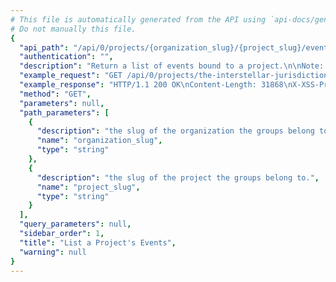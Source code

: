```yaml
---
# This file is automatically generated from the API using `api-docs/generate.py`
# Do not manually this file.
{
  "api_path": "/api/0/projects/{organization_slug}/{project_slug}/events/", 
  "authentication": "", 
  "description": "Return a list of events bound to a project.\n\nNote: This endpoint is experimental and may be removed without notice.", 
  "example_request": "GET /api/0/projects/the-interstellar-jurisdiction/pump-station/events/ HTTP/1.1\nHost: sentry.io\nAuthorization: Bearer {base64-encoded-key-here}", 
  "example_response": "HTTP/1.1 200 OK\nContent-Length: 31868\nX-XSS-Protection: 1; mode=block\nX-Content-Type-Options: nosniff\nContent-Language: en\nVary: Accept-Language, Cookie\nLink: <https://sentry.io/api/0/projects/the-interstellar-jurisdiction/pump-station/events/?&cursor=1537391213000:0:1>; rel=\"previous\"; results=\"false\"; cursor=\"1537391213000:0:1\", <https://sentry.io/api/0/projects/the-interstellar-jurisdiction/pump-station/events/?&cursor=1537391211000:1:0>; rel=\"next\"; results=\"false\"; cursor=\"1537391211000:1:0\"\nAllow: GET, HEAD, OPTIONS\nX-Frame-Options: deny\nContent-Type: application/json\n\n[\n  {\n    \"context\": {\n      \"emptyList\": [], \n      \"emptyMap\": {}, \n      \"length\": 10837790, \n      \"results\": [\n        1, \n        2, \n        3, \n        4, \n        5\n      ], \n      \"session\": {\n        \"foo\": \"bar\"\n      }, \n      \"unauthorized\": false, \n      \"url\": \"http://example.org/foo/bar/\"\n    }, \n    \"contexts\": {}, \n    \"dateCreated\": \"2018-09-19T21:06:53Z\", \n    \"dateReceived\": \"2018-09-19T21:06:53Z\", \n    \"dist\": null, \n    \"entries\": [\n      {\n        \"data\": {\n          \"formatted\": \"This is an example Java exception\", \n          \"message\": \"Authentication failed, token expired!\"\n        }, \n        \"type\": \"message\"\n      }, \n      {\n        \"data\": {\n          \"excOmitted\": null, \n          \"hasSystemFrames\": true, \n          \"values\": [\n            {\n              \"mechanism\": null, \n              \"module\": \"io.sentry.example\", \n              \"rawStacktrace\": null, \n              \"stacktrace\": {\n                \"frames\": [\n                  {\n                    \"absPath\": \"Thread.java\", \n                    \"colNo\": null, \n                    \"context\": [], \n                    \"errors\": null, \n                    \"filename\": \"Thread.java\", \n                    \"function\": \"run\", \n                    \"inApp\": false, \n                    \"instructionAddr\": null, \n                    \"lineNo\": 748, \n                    \"module\": \"java.lang.Thread\", \n                    \"package\": null, \n                    \"platform\": null, \n                    \"symbol\": null, \n                    \"symbolAddr\": null, \n                    \"vars\": {}\n                  }, \n                  {\n                    \"absPath\": \"TaskThread.java\", \n                    \"colNo\": null, \n                    \"context\": [], \n                    \"errors\": null, \n                    \"filename\": \"TaskThread.java\", \n                    \"function\": \"run\", \n                    \"inApp\": false, \n                    \"instructionAddr\": null, \n                    \"lineNo\": 61, \n                    \"module\": \"org.apache.tomcat.util.threads.TaskThread$WrappingRunnable\", \n                    \"package\": null, \n                    \"platform\": null, \n                    \"symbol\": null, \n                    \"symbolAddr\": null, \n                    \"vars\": {}\n                  }, \n                  {\n                    \"absPath\": \"ThreadPoolExecutor.java\", \n                    \"colNo\": null, \n                    \"context\": [], \n                    \"errors\": null, \n                    \"filename\": \"ThreadPoolExecutor.java\", \n                    \"function\": \"run\", \n                    \"inApp\": false, \n                    \"instructionAddr\": null, \n                    \"lineNo\": 624, \n                    \"module\": \"java.util.concurrent.ThreadPoolExecutor$Worker\", \n                    \"package\": null, \n                    \"platform\": null, \n                    \"symbol\": null, \n                    \"symbolAddr\": null, \n                    \"vars\": {}\n                  }, \n                  {\n                    \"absPath\": \"ThreadPoolExecutor.java\", \n                    \"colNo\": null, \n                    \"context\": [], \n                    \"errors\": null, \n                    \"filename\": \"ThreadPoolExecutor.java\", \n                    \"function\": \"runWorker\", \n                    \"inApp\": false, \n                    \"instructionAddr\": null, \n                    \"lineNo\": 1149, \n                    \"module\": \"java.util.concurrent.ThreadPoolExecutor\", \n                    \"package\": null, \n                    \"platform\": null, \n                    \"symbol\": null, \n                    \"symbolAddr\": null, \n                    \"vars\": {}\n                  }, \n                  {\n                    \"absPath\": \"SocketProcessorBase.java\", \n                    \"colNo\": null, \n                    \"context\": [], \n                    \"errors\": null, \n                    \"filename\": \"SocketProcessorBase.java\", \n                    \"function\": \"run\", \n                    \"inApp\": false, \n                    \"instructionAddr\": null, \n                    \"lineNo\": 49, \n                    \"module\": \"org.apache.tomcat.util.net.SocketProcessorBase\", \n                    \"package\": null, \n                    \"platform\": null, \n                    \"symbol\": null, \n                    \"symbolAddr\": null, \n                    \"vars\": {}\n                  }, \n                  {\n                    \"absPath\": \"NioEndpoint.java\", \n                    \"colNo\": null, \n                    \"context\": [], \n                    \"errors\": null, \n                    \"filename\": \"NioEndpoint.java\", \n                    \"function\": \"doRun\", \n                    \"inApp\": false, \n                    \"instructionAddr\": null, \n                    \"lineNo\": 1434, \n                    \"module\": \"org.apache.tomcat.util.net.NioEndpoint$SocketProcessor\", \n                    \"package\": null, \n                    \"platform\": null, \n                    \"symbol\": null, \n                    \"symbolAddr\": null, \n                    \"vars\": {}\n                  }, \n                  {\n                    \"absPath\": \"AbstractProtocol.java\", \n                    \"colNo\": null, \n                    \"context\": [], \n                    \"errors\": null, \n                    \"filename\": \"AbstractProtocol.java\", \n                    \"function\": \"process\", \n                    \"inApp\": false, \n                    \"instructionAddr\": null, \n                    \"lineNo\": 798, \n                    \"module\": \"org.apache.coyote.AbstractProtocol$ConnectionHandler\", \n                    \"package\": null, \n                    \"platform\": null, \n                    \"symbol\": null, \n                    \"symbolAddr\": null, \n                    \"vars\": {}\n                  }, \n                  {\n                    \"absPath\": \"AbstractProcessorLight.java\", \n                    \"colNo\": null, \n                    \"context\": [], \n                    \"errors\": null, \n                    \"filename\": \"AbstractProcessorLight.java\", \n                    \"function\": \"process\", \n                    \"inApp\": false, \n                    \"instructionAddr\": null, \n                    \"lineNo\": 66, \n                    \"module\": \"org.apache.coyote.AbstractProcessorLight\", \n                    \"package\": null, \n                    \"platform\": null, \n                    \"symbol\": null, \n                    \"symbolAddr\": null, \n                    \"vars\": {}\n                  }, \n                  {\n                    \"absPath\": \"Http11Processor.java\", \n                    \"colNo\": null, \n                    \"context\": [], \n                    \"errors\": null, \n                    \"filename\": \"Http11Processor.java\", \n                    \"function\": \"service\", \n                    \"inApp\": false, \n                    \"instructionAddr\": null, \n                    \"lineNo\": 783, \n                    \"module\": \"org.apache.coyote.http11.Http11Processor\", \n                    \"package\": null, \n                    \"platform\": null, \n                    \"symbol\": null, \n                    \"symbolAddr\": null, \n                    \"vars\": {}\n                  }, \n                  {\n                    \"absPath\": \"CoyoteAdapter.java\", \n                    \"colNo\": null, \n                    \"context\": [], \n                    \"errors\": null, \n                    \"filename\": \"CoyoteAdapter.java\", \n                    \"function\": \"service\", \n                    \"inApp\": false, \n                    \"instructionAddr\": null, \n                    \"lineNo\": 349, \n                    \"module\": \"org.apache.catalina.connector.CoyoteAdapter\", \n                    \"package\": null, \n                    \"platform\": null, \n                    \"symbol\": null, \n                    \"symbolAddr\": null, \n                    \"vars\": {}\n                  }, \n                  {\n                    \"absPath\": \"StandardEngineValve.java\", \n                    \"colNo\": null, \n                    \"context\": [], \n                    \"errors\": null, \n                    \"filename\": \"StandardEngineValve.java\", \n                    \"function\": \"invoke\", \n                    \"inApp\": false, \n                    \"instructionAddr\": null, \n                    \"lineNo\": 87, \n                    \"module\": \"org.apache.catalina.core.StandardEngineValve\", \n                    \"package\": null, \n                    \"platform\": null, \n                    \"symbol\": null, \n                    \"symbolAddr\": null, \n                    \"vars\": {}\n                  }, \n                  {\n                    \"absPath\": \"ErrorReportValve.java\", \n                    \"colNo\": null, \n                    \"context\": [], \n                    \"errors\": null, \n                    \"filename\": \"ErrorReportValve.java\", \n                    \"function\": \"invoke\", \n                    \"inApp\": false, \n                    \"instructionAddr\": null, \n                    \"lineNo\": 79, \n                    \"module\": \"org.apache.catalina.valves.ErrorReportValve\", \n                    \"package\": null, \n                    \"platform\": null, \n                    \"symbol\": null, \n                    \"symbolAddr\": null, \n                    \"vars\": {}\n                  }, \n                  {\n                    \"absPath\": \"StandardHostValve.java\", \n                    \"colNo\": null, \n                    \"context\": [], \n                    \"errors\": null, \n                    \"filename\": \"StandardHostValve.java\", \n                    \"function\": \"invoke\", \n                    \"inApp\": false, \n                    \"instructionAddr\": null, \n                    \"lineNo\": 140, \n                    \"module\": \"org.apache.catalina.core.StandardHostValve\", \n                    \"package\": null, \n                    \"platform\": null, \n                    \"symbol\": null, \n                    \"symbolAddr\": null, \n                    \"vars\": {}\n                  }, \n                  {\n                    \"absPath\": \"AuthenticatorBase.java\", \n                    \"colNo\": null, \n                    \"context\": [], \n                    \"errors\": null, \n                    \"filename\": \"AuthenticatorBase.java\", \n                    \"function\": \"invoke\", \n                    \"inApp\": false, \n                    \"instructionAddr\": null, \n                    \"lineNo\": 474, \n                    \"module\": \"org.apache.catalina.authenticator.AuthenticatorBase\", \n                    \"package\": null, \n                    \"platform\": null, \n                    \"symbol\": null, \n                    \"symbolAddr\": null, \n                    \"vars\": {}\n                  }, \n                  {\n                    \"absPath\": \"StandardContextValve.java\", \n                    \"colNo\": null, \n                    \"context\": [], \n                    \"errors\": null, \n                    \"filename\": \"StandardContextValve.java\", \n                    \"function\": \"invoke\", \n                    \"inApp\": false, \n                    \"instructionAddr\": null, \n                    \"lineNo\": 96, \n                    \"module\": \"org.apache.catalina.core.StandardContextValve\", \n                    \"package\": null, \n                    \"platform\": null, \n                    \"symbol\": null, \n                    \"symbolAddr\": null, \n                    \"vars\": {}\n                  }, \n                  {\n                    \"absPath\": \"StandardWrapperValve.java\", \n                    \"colNo\": null, \n                    \"context\": [], \n                    \"errors\": null, \n                    \"filename\": \"StandardWrapperValve.java\", \n                    \"function\": \"invoke\", \n                    \"inApp\": false, \n                    \"instructionAddr\": null, \n                    \"lineNo\": 198, \n                    \"module\": \"org.apache.catalina.core.StandardWrapperValve\", \n                    \"package\": null, \n                    \"platform\": null, \n                    \"symbol\": null, \n                    \"symbolAddr\": null, \n                    \"vars\": {}\n                  }, \n                  {\n                    \"absPath\": \"ApplicationFilterChain.java\", \n                    \"colNo\": null, \n                    \"context\": [], \n                    \"errors\": null, \n                    \"filename\": \"ApplicationFilterChain.java\", \n                    \"function\": \"doFilter\", \n                    \"inApp\": false, \n                    \"instructionAddr\": null, \n                    \"lineNo\": 165, \n                    \"module\": \"org.apache.catalina.core.ApplicationFilterChain\", \n                    \"package\": null, \n                    \"platform\": null, \n                    \"symbol\": null, \n                    \"symbolAddr\": null, \n                    \"vars\": {}\n                  }, \n                  {\n                    \"absPath\": \"ApplicationFilterChain.java\", \n                    \"colNo\": null, \n                    \"context\": [], \n                    \"errors\": null, \n                    \"filename\": \"ApplicationFilterChain.java\", \n                    \"function\": \"internalDoFilter\", \n                    \"inApp\": false, \n                    \"instructionAddr\": null, \n                    \"lineNo\": 192, \n                    \"module\": \"org.apache.catalina.core.ApplicationFilterChain\", \n                    \"package\": null, \n                    \"platform\": null, \n                    \"symbol\": null, \n                    \"symbolAddr\": null, \n                    \"vars\": {}\n                  }, \n                  {\n                    \"absPath\": \"OncePerRequestFilter.java\", \n                    \"colNo\": null, \n                    \"context\": [], \n                    \"errors\": null, \n                    \"filename\": \"OncePerRequestFilter.java\", \n                    \"function\": \"doFilter\", \n                    \"inApp\": false, \n                    \"instructionAddr\": null, \n                    \"lineNo\": 107, \n                    \"module\": \"org.springframework.web.filter.OncePerRequestFilter\", \n                    \"package\": null, \n                    \"platform\": null, \n                    \"symbol\": null, \n                    \"symbolAddr\": null, \n                    \"vars\": {}\n                  }, \n                  {\n                    \"absPath\": \"CharacterEncodingFilter.java\", \n                    \"colNo\": null, \n                    \"context\": [], \n                    \"errors\": null, \n                    \"filename\": \"CharacterEncodingFilter.java\", \n                    \"function\": \"doFilterInternal\", \n                    \"inApp\": false, \n                    \"instructionAddr\": null, \n                    \"lineNo\": 197, \n                    \"module\": \"org.springframework.web.filter.CharacterEncodingFilter\", \n                    \"package\": null, \n                    \"platform\": null, \n                    \"symbol\": null, \n                    \"symbolAddr\": null, \n                    \"vars\": {}\n                  }, \n                  {\n                    \"absPath\": \"ApplicationFilterChain.java\", \n                    \"colNo\": null, \n                    \"context\": [], \n                    \"errors\": null, \n                    \"filename\": \"ApplicationFilterChain.java\", \n                    \"function\": \"doFilter\", \n                    \"inApp\": false, \n                    \"instructionAddr\": null, \n                    \"lineNo\": 165, \n                    \"module\": \"org.apache.catalina.core.ApplicationFilterChain\", \n                    \"package\": null, \n                    \"platform\": null, \n                    \"symbol\": null, \n                    \"symbolAddr\": null, \n                    \"vars\": {}\n                  }, \n                  {\n                    \"absPath\": \"ApplicationFilterChain.java\", \n                    \"colNo\": null, \n                    \"context\": [], \n                    \"errors\": null, \n                    \"filename\": \"ApplicationFilterChain.java\", \n                    \"function\": \"internalDoFilter\", \n                    \"inApp\": false, \n                    \"instructionAddr\": null, \n                    \"lineNo\": 192, \n                    \"module\": \"org.apache.catalina.core.ApplicationFilterChain\", \n                    \"package\": null, \n                    \"platform\": null, \n                    \"symbol\": null, \n                    \"symbolAddr\": null, \n                    \"vars\": {}\n                  }, \n                  {\n                    \"absPath\": \"OncePerRequestFilter.java\", \n                    \"colNo\": null, \n                    \"context\": [], \n                    \"errors\": null, \n                    \"filename\": \"OncePerRequestFilter.java\", \n                    \"function\": \"doFilter\", \n                    \"inApp\": false, \n                    \"instructionAddr\": null, \n                    \"lineNo\": 107, \n                    \"module\": \"org.springframework.web.filter.OncePerRequestFilter\", \n                    \"package\": null, \n                    \"platform\": null, \n                    \"symbol\": null, \n                    \"symbolAddr\": null, \n                    \"vars\": {}\n                  }, \n                  {\n                    \"absPath\": \"HiddenHttpMethodFilter.java\", \n                    \"colNo\": null, \n                    \"context\": [], \n                    \"errors\": null, \n                    \"filename\": \"HiddenHttpMethodFilter.java\", \n                    \"function\": \"doFilterInternal\", \n                    \"inApp\": false, \n                    \"instructionAddr\": null, \n                    \"lineNo\": 81, \n                    \"module\": \"org.springframework.web.filter.HiddenHttpMethodFilter\", \n                    \"package\": null, \n                    \"platform\": null, \n                    \"symbol\": null, \n                    \"symbolAddr\": null, \n                    \"vars\": null\n                  }, \n                  {\n                    \"absPath\": \"ApplicationFilterChain.java\", \n                    \"colNo\": null, \n                    \"context\": [], \n                    \"errors\": null, \n                    \"filename\": \"ApplicationFilterChain.java\", \n                    \"function\": \"doFilter\", \n                    \"inApp\": false, \n                    \"instructionAddr\": null, \n                    \"lineNo\": 165, \n                    \"module\": \"org.apache.catalina.core.ApplicationFilterChain\", \n                    \"package\": null, \n                    \"platform\": null, \n                    \"symbol\": null, \n                    \"symbolAddr\": null, \n                    \"vars\": null\n                  }, \n                  {\n                    \"absPath\": \"ApplicationFilterChain.java\", \n                    \"colNo\": null, \n                    \"context\": [], \n                    \"errors\": null, \n                    \"filename\": \"ApplicationFilterChain.java\", \n                    \"function\": \"internalDoFilter\", \n                    \"inApp\": false, \n                    \"instructionAddr\": null, \n                    \"lineNo\": 192, \n                    \"module\": \"org.apache.catalina.core.ApplicationFilterChain\", \n                    \"package\": null, \n                    \"platform\": null, \n                    \"symbol\": null, \n                    \"symbolAddr\": null, \n                    \"vars\": null\n                  }, \n                  {\n                    \"absPath\": \"OncePerRequestFilter.java\", \n                    \"colNo\": null, \n                    \"context\": [], \n                    \"errors\": null, \n                    \"filename\": \"OncePerRequestFilter.java\", \n                    \"function\": \"doFilter\", \n                    \"inApp\": false, \n                    \"instructionAddr\": null, \n                    \"lineNo\": 107, \n                    \"module\": \"org.springframework.web.filter.OncePerRequestFilter\", \n                    \"package\": null, \n                    \"platform\": null, \n                    \"symbol\": null, \n                    \"symbolAddr\": null, \n                    \"vars\": null\n                  }, \n                  {\n                    \"absPath\": \"HttpPutFormContentFilter.java\", \n                    \"colNo\": null, \n                    \"context\": [], \n                    \"errors\": null, \n                    \"filename\": \"HttpPutFormContentFilter.java\", \n                    \"function\": \"doFilterInternal\", \n                    \"inApp\": false, \n                    \"instructionAddr\": null, \n                    \"lineNo\": 105, \n                    \"module\": \"org.springframework.web.filter.HttpPutFormContentFilter\", \n                    \"package\": null, \n                    \"platform\": null, \n                    \"symbol\": null, \n                    \"symbolAddr\": null, \n                    \"vars\": null\n                  }, \n                  {\n                    \"absPath\": \"ApplicationFilterChain.java\", \n                    \"colNo\": null, \n                    \"context\": [], \n                    \"errors\": null, \n                    \"filename\": \"ApplicationFilterChain.java\", \n                    \"function\": \"doFilter\", \n                    \"inApp\": false, \n                    \"instructionAddr\": null, \n                    \"lineNo\": 165, \n                    \"module\": \"org.apache.catalina.core.ApplicationFilterChain\", \n                    \"package\": null, \n                    \"platform\": null, \n                    \"symbol\": null, \n                    \"symbolAddr\": null, \n                    \"vars\": null\n                  }, \n                  {\n                    \"absPath\": \"ApplicationFilterChain.java\", \n                    \"colNo\": null, \n                    \"context\": [], \n                    \"errors\": null, \n                    \"filename\": \"ApplicationFilterChain.java\", \n                    \"function\": \"internalDoFilter\", \n                    \"inApp\": false, \n                    \"instructionAddr\": null, \n                    \"lineNo\": 192, \n                    \"module\": \"org.apache.catalina.core.ApplicationFilterChain\", \n                    \"package\": null, \n                    \"platform\": null, \n                    \"symbol\": null, \n                    \"symbolAddr\": null, \n                    \"vars\": null\n                  }, \n                  {\n                    \"absPath\": \"OncePerRequestFilter.java\", \n                    \"colNo\": null, \n                    \"context\": [], \n                    \"errors\": null, \n                    \"filename\": \"OncePerRequestFilter.java\", \n                    \"function\": \"doFilter\", \n                    \"inApp\": false, \n                    \"instructionAddr\": null, \n                    \"lineNo\": 107, \n                    \"module\": \"org.springframework.web.filter.OncePerRequestFilter\", \n                    \"package\": null, \n                    \"platform\": null, \n                    \"symbol\": null, \n                    \"symbolAddr\": null, \n                    \"vars\": null\n                  }, \n                  {\n                    \"absPath\": \"RequestContextFilter.java\", \n                    \"colNo\": null, \n                    \"context\": [], \n                    \"errors\": null, \n                    \"filename\": \"RequestContextFilter.java\", \n                    \"function\": \"doFilterInternal\", \n                    \"inApp\": false, \n                    \"instructionAddr\": null, \n                    \"lineNo\": 99, \n                    \"module\": \"org.springframework.web.filter.RequestContextFilter\", \n                    \"package\": null, \n                    \"platform\": null, \n                    \"symbol\": null, \n                    \"symbolAddr\": null, \n                    \"vars\": {}\n                  }, \n                  {\n                    \"absPath\": \"ApplicationFilterChain.java\", \n                    \"colNo\": null, \n                    \"context\": [], \n                    \"errors\": null, \n                    \"filename\": \"ApplicationFilterChain.java\", \n                    \"function\": \"doFilter\", \n                    \"inApp\": false, \n                    \"instructionAddr\": null, \n                    \"lineNo\": 165, \n                    \"module\": \"org.apache.catalina.core.ApplicationFilterChain\", \n                    \"package\": null, \n                    \"platform\": null, \n                    \"symbol\": null, \n                    \"symbolAddr\": null, \n                    \"vars\": {}\n                  }, \n                  {\n                    \"absPath\": \"ApplicationFilterChain.java\", \n                    \"colNo\": null, \n                    \"context\": [], \n                    \"errors\": null, \n                    \"filename\": \"ApplicationFilterChain.java\", \n                    \"function\": \"internalDoFilter\", \n                    \"inApp\": false, \n                    \"instructionAddr\": null, \n                    \"lineNo\": 192, \n                    \"module\": \"org.apache.catalina.core.ApplicationFilterChain\", \n                    \"package\": null, \n                    \"platform\": null, \n                    \"symbol\": null, \n                    \"symbolAddr\": null, \n                    \"vars\": {}\n                  }, \n                  {\n                    \"absPath\": \"WsFilter.java\", \n                    \"colNo\": null, \n                    \"context\": [], \n                    \"errors\": null, \n                    \"filename\": \"WsFilter.java\", \n                    \"function\": \"doFilter\", \n                    \"inApp\": false, \n                    \"instructionAddr\": null, \n                    \"lineNo\": 52, \n                    \"module\": \"org.apache.tomcat.websocket.server.WsFilter\", \n                    \"package\": null, \n                    \"platform\": null, \n                    \"symbol\": null, \n                    \"symbolAddr\": null, \n                    \"vars\": {}\n                  }, \n                  {\n                    \"absPath\": \"ApplicationFilterChain.java\", \n                    \"colNo\": null, \n                    \"context\": [], \n                    \"errors\": null, \n                    \"filename\": \"ApplicationFilterChain.java\", \n                    \"function\": \"doFilter\", \n                    \"inApp\": false, \n                    \"instructionAddr\": null, \n                    \"lineNo\": 165, \n                    \"module\": \"org.apache.catalina.core.ApplicationFilterChain\", \n                    \"package\": null, \n                    \"platform\": null, \n                    \"symbol\": null, \n                    \"symbolAddr\": null, \n                    \"vars\": {}\n                  }, \n                  {\n                    \"absPath\": \"ApplicationFilterChain.java\", \n                    \"colNo\": null, \n                    \"context\": [], \n                    \"errors\": null, \n                    \"filename\": \"ApplicationFilterChain.java\", \n                    \"function\": \"internalDoFilter\", \n                    \"inApp\": false, \n                    \"instructionAddr\": null, \n                    \"lineNo\": 230, \n                    \"module\": \"org.apache.catalina.core.ApplicationFilterChain\", \n                    \"package\": null, \n                    \"platform\": null, \n                    \"symbol\": null, \n                    \"symbolAddr\": null, \n                    \"vars\": {}\n                  }, \n                  {\n                    \"absPath\": \"HttpServlet.java\", \n                    \"colNo\": null, \n                    \"context\": [], \n                    \"errors\": null, \n                    \"filename\": \"HttpServlet.java\", \n                    \"function\": \"service\", \n                    \"inApp\": false, \n                    \"instructionAddr\": null, \n                    \"lineNo\": 729, \n                    \"module\": \"javax.servlet.http.HttpServlet\", \n                    \"package\": null, \n                    \"platform\": null, \n                    \"symbol\": null, \n                    \"symbolAddr\": null, \n                    \"vars\": {}\n                  }, \n                  {\n                    \"absPath\": \"FrameworkServlet.java\", \n                    \"colNo\": null, \n                    \"context\": [], \n                    \"errors\": null, \n                    \"filename\": \"FrameworkServlet.java\", \n                    \"function\": \"service\", \n                    \"inApp\": false, \n                    \"instructionAddr\": null, \n                    \"lineNo\": 846, \n                    \"module\": \"org.springframework.web.servlet.FrameworkServlet\", \n                    \"package\": null, \n                    \"platform\": null, \n                    \"symbol\": null, \n                    \"symbolAddr\": null, \n                    \"vars\": {}\n                  }, \n                  {\n                    \"absPath\": \"HttpServlet.java\", \n                    \"colNo\": null, \n                    \"context\": [], \n                    \"errors\": null, \n                    \"filename\": \"HttpServlet.java\", \n                    \"function\": \"service\", \n                    \"inApp\": false, \n                    \"instructionAddr\": null, \n                    \"lineNo\": 622, \n                    \"module\": \"javax.servlet.http.HttpServlet\", \n                    \"package\": null, \n                    \"platform\": null, \n                    \"symbol\": null, \n                    \"symbolAddr\": null, \n                    \"vars\": {}\n                  }, \n                  {\n                    \"absPath\": \"FrameworkServlet.java\", \n                    \"colNo\": null, \n                    \"context\": [], \n                    \"errors\": null, \n                    \"filename\": \"FrameworkServlet.java\", \n                    \"function\": \"doGet\", \n                    \"inApp\": false, \n                    \"instructionAddr\": null, \n                    \"lineNo\": 861, \n                    \"module\": \"org.springframework.web.servlet.FrameworkServlet\", \n                    \"package\": null, \n                    \"platform\": null, \n                    \"symbol\": null, \n                    \"symbolAddr\": null, \n                    \"vars\": {}\n                  }, \n                  {\n                    \"absPath\": \"FrameworkServlet.java\", \n                    \"colNo\": null, \n                    \"context\": [], \n                    \"errors\": null, \n                    \"filename\": \"FrameworkServlet.java\", \n                    \"function\": \"processRequest\", \n                    \"inApp\": false, \n                    \"instructionAddr\": null, \n                    \"lineNo\": 970, \n                    \"module\": \"org.springframework.web.servlet.FrameworkServlet\", \n                    \"package\": null, \n                    \"platform\": null, \n                    \"symbol\": null, \n                    \"symbolAddr\": null, \n                    \"vars\": {}\n                  }, \n                  {\n                    \"absPath\": \"DispatcherServlet.java\", \n                    \"colNo\": null, \n                    \"context\": [], \n                    \"errors\": null, \n                    \"filename\": \"DispatcherServlet.java\", \n                    \"function\": \"doService\", \n                    \"inApp\": false, \n                    \"instructionAddr\": null, \n                    \"lineNo\": 897, \n                    \"module\": \"org.springframework.web.servlet.DispatcherServlet\", \n                    \"package\": null, \n                    \"platform\": null, \n                    \"symbol\": null, \n                    \"symbolAddr\": null, \n                    \"vars\": {}\n                  }, \n                  {\n                    \"absPath\": \"DispatcherServlet.java\", \n                    \"colNo\": null, \n                    \"context\": [], \n                    \"errors\": null, \n                    \"filename\": \"DispatcherServlet.java\", \n                    \"function\": \"doDispatch\", \n                    \"inApp\": false, \n                    \"instructionAddr\": null, \n                    \"lineNo\": 963, \n                    \"module\": \"org.springframework.web.servlet.DispatcherServlet\", \n                    \"package\": null, \n                    \"platform\": null, \n                    \"symbol\": null, \n                    \"symbolAddr\": null, \n                    \"vars\": {}\n                  }, \n                  {\n                    \"absPath\": \"AbstractHandlerMethodAdapter.java\", \n                    \"colNo\": null, \n                    \"context\": [], \n                    \"errors\": null, \n                    \"filename\": \"AbstractHandlerMethodAdapter.java\", \n                    \"function\": \"handle\", \n                    \"inApp\": false, \n                    \"instructionAddr\": null, \n                    \"lineNo\": 85, \n                    \"module\": \"org.springframework.web.servlet.mvc.method.AbstractHandlerMethodAdapter\", \n                    \"package\": null, \n                    \"platform\": null, \n                    \"symbol\": null, \n                    \"symbolAddr\": null, \n                    \"vars\": {}\n                  }, \n                  {\n                    \"absPath\": \"RequestMappingHandlerAdapter.java\", \n                    \"colNo\": null, \n                    \"context\": [], \n                    \"errors\": null, \n                    \"filename\": \"RequestMappingHandlerAdapter.java\", \n                    \"function\": \"handleInternal\", \n                    \"inApp\": false, \n                    \"instructionAddr\": null, \n                    \"lineNo\": 738, \n                    \"module\": \"org.springframework.web.servlet.mvc.method.annotation.RequestMappingHandlerAdapter\", \n                    \"package\": null, \n                    \"platform\": null, \n                    \"symbol\": null, \n                    \"symbolAddr\": null, \n                    \"vars\": {}\n                  }, \n                  {\n                    \"absPath\": \"RequestMappingHandlerAdapter.java\", \n                    \"colNo\": null, \n                    \"context\": [], \n                    \"errors\": null, \n                    \"filename\": \"RequestMappingHandlerAdapter.java\", \n                    \"function\": \"invokeHandlerMethod\", \n                    \"inApp\": false, \n                    \"instructionAddr\": null, \n                    \"lineNo\": 827, \n                    \"module\": \"org.springframework.web.servlet.mvc.method.annotation.RequestMappingHandlerAdapter\", \n                    \"package\": null, \n                    \"platform\": null, \n                    \"symbol\": null, \n                    \"symbolAddr\": null, \n                    \"vars\": {}\n                  }, \n                  {\n                    \"absPath\": \"ServletInvocableHandlerMethod.java\", \n                    \"colNo\": null, \n                    \"context\": [], \n                    \"errors\": null, \n                    \"filename\": \"ServletInvocableHandlerMethod.java\", \n                    \"function\": \"invokeAndHandle\", \n                    \"inApp\": false, \n                    \"instructionAddr\": null, \n                    \"lineNo\": 116, \n                    \"module\": \"org.springframework.web.servlet.mvc.method.annotation.ServletInvocableHandlerMethod\", \n                    \"package\": null, \n                    \"platform\": null, \n                    \"symbol\": null, \n                    \"symbolAddr\": null, \n                    \"vars\": {}\n                  }, \n                  {\n                    \"absPath\": \"InvocableHandlerMethod.java\", \n                    \"colNo\": null, \n                    \"context\": [], \n                    \"errors\": null, \n                    \"filename\": \"InvocableHandlerMethod.java\", \n                    \"function\": \"invokeForRequest\", \n                    \"inApp\": false, \n                    \"instructionAddr\": null, \n                    \"lineNo\": 133, \n                    \"module\": \"org.springframework.web.method.support.InvocableHandlerMethod\", \n                    \"package\": null, \n                    \"platform\": null, \n                    \"symbol\": null, \n                    \"symbolAddr\": null, \n                    \"vars\": {}\n                  }, \n                  {\n                    \"absPath\": \"InvocableHandlerMethod.java\", \n                    \"colNo\": null, \n                    \"context\": [], \n                    \"errors\": null, \n                    \"filename\": \"InvocableHandlerMethod.java\", \n                    \"function\": \"doInvoke\", \n                    \"inApp\": false, \n                    \"instructionAddr\": null, \n                    \"lineNo\": 205, \n                    \"module\": \"org.springframework.web.method.support.InvocableHandlerMethod\", \n                    \"package\": null, \n                    \"platform\": null, \n                    \"symbol\": null, \n                    \"symbolAddr\": null, \n                    \"vars\": {}\n                  }, \n                  {\n                    \"absPath\": \"Method.java\", \n                    \"colNo\": null, \n                    \"context\": [], \n                    \"errors\": null, \n                    \"filename\": \"Method.java\", \n                    \"function\": \"invoke\", \n                    \"inApp\": false, \n                    \"instructionAddr\": null, \n                    \"lineNo\": 498, \n                    \"module\": \"java.lang.reflect.Method\", \n                    \"package\": null, \n                    \"platform\": null, \n                    \"symbol\": null, \n                    \"symbolAddr\": null, \n                    \"vars\": {}\n                  }, \n                  {\n                    \"absPath\": \"DelegatingMethodAccessorImpl.java\", \n                    \"colNo\": null, \n                    \"context\": [], \n                    \"errors\": null, \n                    \"filename\": \"DelegatingMethodAccessorImpl.java\", \n                    \"function\": \"invoke\", \n                    \"inApp\": false, \n                    \"instructionAddr\": null, \n                    \"lineNo\": 43, \n                    \"module\": \"sun.reflect.DelegatingMethodAccessorImpl\", \n                    \"package\": null, \n                    \"platform\": null, \n                    \"symbol\": null, \n                    \"symbolAddr\": null, \n                    \"vars\": {}\n                  }, \n                  {\n                    \"absPath\": \"NativeMethodAccessorImpl.java\", \n                    \"colNo\": null, \n                    \"context\": [], \n                    \"errors\": null, \n                    \"filename\": \"NativeMethodAccessorImpl.java\", \n                    \"function\": \"invoke\", \n                    \"inApp\": false, \n                    \"instructionAddr\": null, \n                    \"lineNo\": 62, \n                    \"module\": \"sun.reflect.NativeMethodAccessorImpl\", \n                    \"package\": null, \n                    \"platform\": null, \n                    \"symbol\": null, \n                    \"symbolAddr\": null, \n                    \"vars\": {}\n                  }, \n                  {\n                    \"absPath\": \"NativeMethodAccessorImpl.java\", \n                    \"colNo\": null, \n                    \"context\": [], \n                    \"errors\": null, \n                    \"filename\": \"NativeMethodAccessorImpl.java\", \n                    \"function\": \"invoke0\", \n                    \"inApp\": false, \n                    \"instructionAddr\": null, \n                    \"lineNo\": null, \n                    \"module\": \"sun.reflect.NativeMethodAccessorImpl\", \n                    \"package\": null, \n                    \"platform\": null, \n                    \"symbol\": null, \n                    \"symbolAddr\": null, \n                    \"vars\": {}\n                  }, \n                  {\n                    \"absPath\": \"Application.java\", \n                    \"colNo\": null, \n                    \"context\": [], \n                    \"errors\": null, \n                    \"filename\": \"Application.java\", \n                    \"function\": \"home\", \n                    \"inApp\": true, \n                    \"instructionAddr\": null, \n                    \"lineNo\": 102, \n                    \"module\": \"io.sentry.example.Application\", \n                    \"package\": null, \n                    \"platform\": null, \n                    \"symbol\": null, \n                    \"symbolAddr\": null, \n                    \"vars\": {}\n                  }, \n                  {\n                    \"absPath\": \"Sidebar.java\", \n                    \"colNo\": null, \n                    \"context\": [], \n                    \"errors\": null, \n                    \"filename\": \"Sidebar.java\", \n                    \"function\": \"fetch\", \n                    \"inApp\": true, \n                    \"instructionAddr\": null, \n                    \"lineNo\": 5, \n                    \"module\": \"io.sentry.example.Sidebar\", \n                    \"package\": null, \n                    \"platform\": null, \n                    \"symbol\": null, \n                    \"symbolAddr\": null, \n                    \"vars\": {}\n                  }, \n                  {\n                    \"absPath\": \"ApiRequest.java\", \n                    \"colNo\": null, \n                    \"context\": [], \n                    \"errors\": null, \n                    \"filename\": \"ApiRequest.java\", \n                    \"function\": \"perform\", \n                    \"inApp\": true, \n                    \"instructionAddr\": null, \n                    \"lineNo\": 8, \n                    \"module\": \"io.sentry.example.ApiRequest\", \n                    \"package\": null, \n                    \"platform\": null, \n                    \"symbol\": null, \n                    \"symbolAddr\": null, \n                    \"vars\": {}\n                  }\n                ], \n                \"framesOmitted\": null, \n                \"hasSystemFrames\": true, \n                \"registers\": null\n              }, \n              \"threadId\": null, \n              \"type\": \"ApiException\", \n              \"value\": \"Authentication failed, token expired!\"\n            }\n          ]\n        }, \n        \"type\": \"exception\"\n      }, \n      {\n        \"data\": {\n          \"values\": [\n            {\n              \"category\": null, \n              \"data\": null, \n              \"event_id\": null, \n              \"level\": \"debug\", \n              \"message\": \"Querying for user.\", \n              \"timestamp\": \"2018-09-19T21:06:49.704Z\", \n              \"type\": \"default\"\n            }, \n            {\n              \"category\": null, \n              \"data\": null, \n              \"event_id\": null, \n              \"level\": \"debug\", \n              \"message\": \"User found: user@sentry.io\", \n              \"timestamp\": \"2018-09-19T21:06:50.704Z\", \n              \"type\": \"default\"\n            }, \n            {\n              \"category\": null, \n              \"data\": null, \n              \"event_id\": null, \n              \"level\": \"info\", \n              \"message\": \"Loaded homepage content from memcached.\", \n              \"timestamp\": \"2018-09-19T21:06:51.704Z\", \n              \"type\": \"default\"\n            }, \n            {\n              \"category\": null, \n              \"data\": null, \n              \"event_id\": null, \n              \"level\": \"warning\", \n              \"message\": \"Sidebar content not in cache, hitting API server.\", \n              \"timestamp\": \"2018-09-19T21:06:52.704Z\", \n              \"type\": \"default\"\n            }\n          ]\n        }, \n        \"type\": \"breadcrumbs\"\n      }, \n      {\n        \"data\": {\n          \"cookies\": [\n            [\n              \"foo\", \n              \"bar\"\n            ], \n            [\n              \"biz\", \n              \"baz\"\n            ]\n          ], \n          \"data\": {\n            \"hello\": \"world\"\n          }, \n          \"env\": {\n            \"ENV\": \"prod\"\n          }, \n          \"fragment\": \"\", \n          \"headers\": [\n            [\n              \"Content-Type\", \n              \"application/json\"\n            ], \n            [\n              \"Referer\", \n              \"http://example.com\"\n            ], \n            [\n              \"User-Agent\", \n              \"Mozilla/5.0 (Windows NT 6.2; WOW64) AppleWebKit/537.36 (KHTML, like Gecko) Chrome/28.0.1500.72 Safari/537.36\"\n            ]\n          ], \n          \"inferredContentType\": \"application/json\", \n          \"method\": \"GET\", \n          \"query\": \"foo=bar\", \n          \"url\": \"http://example.com/foo\"\n        }, \n        \"type\": \"request\"\n      }\n    ], \n    \"errors\": [\n      {\n        \"data\": {\n          \"name\": \"version\"\n        }, \n        \"message\": \"Discarded invalid parameter 'version'\", \n        \"type\": \"invalid_attribute\"\n      }, \n      {\n        \"data\": {\n          \"name\": \"type\"\n        }, \n        \"message\": \"Discarded invalid parameter 'type'\", \n        \"type\": \"invalid_attribute\"\n      }\n    ], \n    \"eventID\": \"cb94b1950e124808a911db86f60bf740\", \n    \"fingerprints\": [\n      \"16bcfa056ee73de2bc7846c8358f619d\"\n    ], \n    \"groupID\": \"2\", \n    \"id\": \"2\", \n    \"message\": \"This is an example Java exception\", \n    \"metadata\": {\n      \"type\": \"ApiException\", \n      \"value\": \"Authentication failed, token expired!\"\n    }, \n    \"packages\": {\n      \"my.package\": \"1.0.0\"\n    }, \n    \"platform\": \"java\", \n    \"sdk\": {\n      \"name\": \"sentry-java\", \n      \"upstream\": {\n        \"isNewer\": true, \n        \"name\": \"sentry-java\", \n        \"url\": \"https://docs.sentry.io/clients/java/\"\n      }, \n      \"version\": \"1.4.0-3ded0\"\n    }, \n    \"size\": 13404, \n    \"tags\": [\n      {\n        \"key\": \"browser\", \n        \"value\": \"Chrome 60.0\"\n      }, \n      {\n        \"key\": \"device\", \n        \"value\": \"Other\"\n      }, \n      {\n        \"key\": \"environment\", \n        \"value\": \"production\"\n      }, \n      {\n        \"key\": \"level\", \n        \"value\": \"error\"\n      }, \n      {\n        \"key\": \"os\", \n        \"value\": \"Mac OS X 10.12.6\"\n      }, \n      {\n        \"key\": \"release\", \n        \"value\": \"4fbabfcf8ea7042126fa6888d9bf89d7473d7014\"\n      }, \n      {\n        \"key\": \"server_name\", \n        \"value\": \"web1.example.com\"\n      }, \n      {\n        \"key\": \"url\", \n        \"value\": \"http://localhost:8080/\"\n      }, \n      {\n        \"key\": \"user\", \n        \"value\": \"id:1\"\n      }\n    ], \n    \"type\": \"error\", \n    \"user\": {\n      \"email\": \"sentry@example.com\", \n      \"id\": \"1\", \n      \"ip_address\": \"127.0.0.1\", \n      \"name\": \"Sentry\", \n      \"username\": \"sentry\"\n    }\n  }, \n  {\n    \"context\": {\n      \"emptyList\": [], \n      \"emptyMap\": {}, \n      \"length\": 10837790, \n      \"results\": [\n        1, \n        2, \n        3, \n        4, \n        5\n      ], \n      \"session\": {\n        \"foo\": \"bar\"\n      }, \n      \"unauthorized\": false, \n      \"url\": \"http://example.org/foo/bar/\"\n    }, \n    \"contexts\": {}, \n    \"dateCreated\": \"2018-09-19T21:06:51Z\", \n    \"dateReceived\": \"2018-09-19T21:06:51Z\", \n    \"dist\": null, \n    \"entries\": [\n      {\n        \"data\": {\n          \"message\": \"This is an example Python exception\"\n        }, \n        \"type\": \"message\"\n      }, \n      {\n        \"data\": {\n          \"frames\": [\n            {\n              \"absPath\": \"/home/ubuntu/.virtualenvs/getsentry/src/raven/raven/base.py\", \n              \"colNo\": null, \n              \"context\": [\n                [\n                  298, \n                  \"                frames = stack\"\n                ], \n                [\n                  299, \n                  \"\"\n                ], \n                [\n                  300, \n                  \"            data.update({\"\n                ], \n                [\n                  301, \n                  \"                'sentry.interfaces.Stacktrace': {\"\n                ], \n                [\n                  302, \n                  \"                    'frames': get_stack_info(frames,\"\n                ], \n                [\n                  303, \n                  \"                        transformer=self.transform)\"\n                ], \n                [\n                  304, \n                  \"                },\"\n                ], \n                [\n                  305, \n                  \"            })\"\n                ], \n                [\n                  306, \n                  \"\"\n                ], \n                [\n                  307, \n                  \"        if 'sentry.interfaces.Stacktrace' in data:\"\n                ], \n                [\n                  308, \n                  \"            if self.include_paths:\"\n                ]\n              ], \n              \"errors\": null, \n              \"filename\": \"raven/base.py\", \n              \"function\": \"build_msg\", \n              \"inApp\": false, \n              \"instructionAddr\": null, \n              \"lineNo\": 303, \n              \"module\": \"raven.base\", \n              \"package\": null, \n              \"platform\": null, \n              \"symbol\": null, \n              \"symbolAddr\": null, \n              \"vars\": {\n                \"'culprit'\": null, \n                \"'data'\": {\n                  \"'message'\": \"u'This is a test message generated using ``raven test``'\", \n                  \"'sentry.interfaces.Message'\": {\n                    \"'message'\": \"u'This is a test message generated using ``raven test``'\", \n                    \"'params'\": []\n                  }\n                }, \n                \"'date'\": \"datetime.datetime(2013, 8, 13, 3, 8, 24, 880386)\", \n                \"'event_id'\": \"'54a322436e1b47b88e239b78998ae742'\", \n                \"'event_type'\": \"'raven.events.Message'\", \n                \"'extra'\": {\n                  \"'go_deeper'\": [\n                    [\n                      {\n                        \"'bar'\": [\n                          \"'baz'\"\n                        ], \n                        \"'foo'\": \"'bar'\"\n                      }\n                    ]\n                  ], \n                  \"'loadavg'\": [\n                    0.37255859375, \n                    0.5341796875, \n                    0.62939453125\n                  ], \n                  \"'user'\": \"'dcramer'\"\n                }, \n                \"'frames'\": \"<generator object iter_stack_frames at 0x107bcc3c0>\", \n                \"'handler'\": \"<raven.events.Message object at 0x107bd0890>\", \n                \"'k'\": \"'sentry.interfaces.Message'\", \n                \"'kwargs'\": {\n                  \"'level'\": 20, \n                  \"'message'\": \"'This is a test message generated using ``raven test``'\"\n                }, \n                \"'public_key'\": null, \n                \"'result'\": {\n                  \"'message'\": \"u'This is a test message generated using ``raven test``'\", \n                  \"'sentry.interfaces.Message'\": {\n                    \"'message'\": \"u'This is a test message generated using ``raven test``'\", \n                    \"'params'\": []\n                  }\n                }, \n                \"'self'\": \"<raven.base.Client object at 0x107bb8210>\", \n                \"'stack'\": true, \n                \"'tags'\": null, \n                \"'time_spent'\": null, \n                \"'v'\": {\n                  \"'message'\": \"u'This is a test message generated using ``raven test``'\", \n                  \"'params'\": []\n                }\n              }\n            }, \n            {\n              \"absPath\": \"/home/ubuntu/.virtualenvs/getsentry/src/raven/raven/base.py\", \n              \"colNo\": null, \n              \"context\": [\n                [\n                  454, \n                  \"        if not self.is_enabled():\"\n                ], \n                [\n                  455, \n                  \"            return\"\n                ], \n                [\n                  456, \n                  \"\"\n                ], \n                [\n                  457, \n                  \"        data = self.build_msg(\"\n                ], \n                [\n                  458, \n                  \"            event_type, data, date, time_spent, extra, stack, tags=tags,\"\n                ], \n                [\n                  459, \n                  \"            **kwargs)\"\n                ], \n                [\n                  460, \n                  \"\"\n                ], \n                [\n                  461, \n                  \"        self.send(**data)\"\n                ], \n                [\n                  462, \n                  \"\"\n                ], \n                [\n                  463, \n                  \"        return (data.get('event_id'),)\"\n                ], \n                [\n                  464, \n                  \"\"\n                ]\n              ], \n              \"errors\": null, \n              \"filename\": \"raven/base.py\", \n              \"function\": \"capture\", \n              \"inApp\": false, \n              \"instructionAddr\": null, \n              \"lineNo\": 459, \n              \"module\": \"raven.base\", \n              \"package\": null, \n              \"platform\": null, \n              \"symbol\": null, \n              \"symbolAddr\": null, \n              \"vars\": {\n                \"'data'\": null, \n                \"'date'\": null, \n                \"'event_type'\": \"'raven.events.Message'\", \n                \"'extra'\": {\n                  \"'go_deeper'\": [\n                    [\n                      {\n                        \"'bar'\": [\n                          \"'baz'\"\n                        ], \n                        \"'foo'\": \"'bar'\"\n                      }\n                    ]\n                  ], \n                  \"'loadavg'\": [\n                    0.37255859375, \n                    0.5341796875, \n                    0.62939453125\n                  ], \n                  \"'user'\": \"'dcramer'\"\n                }, \n                \"'kwargs'\": {\n                  \"'level'\": 20, \n                  \"'message'\": \"'This is a test message generated using ``raven test``'\"\n                }, \n                \"'self'\": \"<raven.base.Client object at 0x107bb8210>\", \n                \"'stack'\": true, \n                \"'tags'\": null, \n                \"'time_spent'\": null\n              }\n            }, \n            {\n              \"absPath\": \"/home/ubuntu/.virtualenvs/getsentry/src/raven/raven/base.py\", \n              \"colNo\": null, \n              \"context\": [\n                [\n                  572, \n                  \"        \\\"\\\"\\\"\"\n                ], \n                [\n                  573, \n                  \"        Creates an event from ``message``.\"\n                ], \n                [\n                  574, \n                  \"\"\n                ], \n                [\n                  575, \n                  \"        >>> client.captureMessage('My event just happened!')\"\n                ], \n                [\n                  576, \n                  \"        \\\"\\\"\\\"\"\n                ], \n                [\n                  577, \n                  \"        return self.capture('raven.events.Message', message=message, **kwargs)\"\n                ], \n                [\n                  578, \n                  \"\"\n                ], \n                [\n                  579, \n                  \"    def captureException(self, exc_info=None, **kwargs):\"\n                ], \n                [\n                  580, \n                  \"        \\\"\\\"\\\"\"\n                ], \n                [\n                  581, \n                  \"        Creates an event from an exception.\"\n                ], \n                [\n                  582, \n                  \"\"\n                ]\n              ], \n              \"errors\": null, \n              \"filename\": \"raven/base.py\", \n              \"function\": \"captureMessage\", \n              \"inApp\": false, \n              \"instructionAddr\": null, \n              \"lineNo\": 577, \n              \"module\": \"raven.base\", \n              \"package\": null, \n              \"platform\": null, \n              \"symbol\": null, \n              \"symbolAddr\": null, \n              \"vars\": {\n                \"'kwargs'\": {\n                  \"'data'\": null, \n                  \"'extra'\": {\n                    \"'go_deeper'\": [\n                      [\n                        {\n                          \"'bar'\": [\n                            \"'baz'\"\n                          ], \n                          \"'foo'\": \"'bar'\"\n                        }\n                      ]\n                    ], \n                    \"'loadavg'\": [\n                      0.37255859375, \n                      0.5341796875, \n                      0.62939453125\n                    ], \n                    \"'user'\": \"'dcramer'\"\n                  }, \n                  \"'level'\": 20, \n                  \"'stack'\": true, \n                  \"'tags'\": null\n                }, \n                \"'message'\": \"'This is a test message generated using ``raven test``'\", \n                \"'self'\": \"<raven.base.Client object at 0x107bb8210>\"\n              }\n            }, \n            {\n              \"absPath\": \"/home/ubuntu/.virtualenvs/getsentry/src/raven/raven/scripts/runner.py\", \n              \"colNo\": null, \n              \"context\": [\n                [\n                  72, \n                  \"        level=logging.INFO,\"\n                ], \n                [\n                  73, \n                  \"        stack=True,\"\n                ], \n                [\n                  74, \n                  \"        tags=options.get('tags', {}),\"\n                ], \n                [\n                  75, \n                  \"        extra={\"\n                ], \n                [\n                  76, \n                  \"            'user': get_uid(),\"\n                ], \n                [\n                  77, \n                  \"            'loadavg': get_loadavg(),\"\n                ], \n                [\n                  78, \n                  \"        },\"\n                ], \n                [\n                  79, \n                  \"    ))\"\n                ], \n                [\n                  80, \n                  \"\"\n                ], \n                [\n                  81, \n                  \"    if client.state.did_fail():\"\n                ], \n                [\n                  82, \n                  \"        print('error!')\"\n                ]\n              ], \n              \"errors\": null, \n              \"filename\": \"raven/scripts/runner.py\", \n              \"function\": \"send_test_message\", \n              \"inApp\": false, \n              \"instructionAddr\": null, \n              \"lineNo\": 77, \n              \"module\": \"raven.scripts.runner\", \n              \"package\": null, \n              \"platform\": null, \n              \"symbol\": null, \n              \"symbolAddr\": null, \n              \"vars\": {\n                \"'client'\": \"<raven.base.Client object at 0x107bb8210>\", \n                \"'data'\": null, \n                \"'k'\": \"'secret_key'\", \n                \"'options'\": {\n                  \"'data'\": null, \n                  \"'tags'\": null\n                }\n              }\n            }, \n            {\n              \"absPath\": \"/home/ubuntu/.virtualenvs/getsentry/src/raven/raven/scripts/runner.py\", \n              \"colNo\": null, \n              \"context\": [\n                [\n                  107, \n                  \"    print(\\\"Using DSN configuration:\\\")\"\n                ], \n                [\n                  108, \n                  \"    print(\\\" \\\", dsn)\"\n                ], \n                [\n                  109, \n                  \"    print()\"\n                ], \n                [\n                  110, \n                  \"\"\n                ], \n                [\n                  111, \n                  \"    client = Client(dsn, include_paths=['raven'])\"\n                ], \n                [\n                  112, \n                  \"    send_test_message(client, opts.__dict__)\"\n                ]\n              ], \n              \"errors\": null, \n              \"filename\": \"raven/scripts/runner.py\", \n              \"function\": \"main\", \n              \"inApp\": false, \n              \"instructionAddr\": null, \n              \"lineNo\": 112, \n              \"module\": \"raven.scripts.runner\", \n              \"package\": null, \n              \"platform\": null, \n              \"symbol\": null, \n              \"symbolAddr\": null, \n              \"vars\": {\n                \"'args'\": [\n                  \"'test'\", \n                  \"'https://ebc35f33e151401f9deac549978bda11:f3403f81e12e4c24942d505f086b2cad@sentry.io/1'\"\n                ], \n                \"'client'\": \"<raven.base.Client object at 0x107bb8210>\", \n                \"'dsn'\": \"'https://ebc35f33e151401f9deac549978bda11:f3403f81e12e4c24942d505f086b2cad@sentry.io/1'\", \n                \"'opts'\": \"<Values at 0x107ba3b00: {'data': None, 'tags': None}>\", \n                \"'parser'\": \"<optparse.OptionParser instance at 0x107ba3368>\", \n                \"'root'\": \"<logging.Logger object at 0x107ba5b10>\"\n              }\n            }\n          ], \n          \"framesOmitted\": null, \n          \"hasSystemFrames\": false, \n          \"registers\": null\n        }, \n        \"type\": \"stacktrace\"\n      }, \n      {\n        \"data\": {\n          \"context\": [\n            [\n              11, \n              \"{% endif %}\\n\"\n            ], \n            [\n              12, \n              \"<script src=\\\"{% static 'debug_toolbar/js/toolbar.js' %}\\\"></script>\\n\"\n            ], \n            [\n              13, \n              \"<div id=\\\"djDebug\\\" hidden=\\\"hidden\\\" dir=\\\"ltr\\\"\\n\"\n            ], \n            [\n              14, \n              \"     data-store-id=\\\"{{ toolbar.store_id }}\\\" data-render-panel-url=\\\"{% url 'djdt:render_panel' %}\\\"\\n\"\n            ], \n            [\n              15, \n              \"     {{ toolbar.config.ROOT_TAG_EXTRA_ATTRS|safe }}>\\n\"\n            ], \n            [\n              16, \n              \"\\t<div hidden=\\\"hidden\\\" id=\\\"djDebugToolbar\\\">\\n\"\n            ], \n            [\n              17, \n              \"\\t\\t<ul id=\\\"djDebugPanelList\\\">\\n\"\n            ]\n          ], \n          \"filename\": \"debug_toolbar/base.html\", \n          \"lineNo\": 14\n        }, \n        \"type\": \"template\"\n      }, \n      {\n        \"data\": {\n          \"cookies\": [\n            [\n              \"foo\", \n              \"bar\"\n            ], \n            [\n              \"biz\", \n              \"baz\"\n            ]\n          ], \n          \"data\": {\n            \"hello\": \"world\"\n          }, \n          \"env\": {\n            \"ENV\": \"prod\"\n          }, \n          \"fragment\": \"\", \n          \"headers\": [\n            [\n              \"Content-Type\", \n              \"application/json\"\n            ], \n            [\n              \"Referer\", \n              \"http://example.com\"\n            ], \n            [\n              \"User-Agent\", \n              \"Mozilla/5.0 (Windows NT 6.2; WOW64) AppleWebKit/537.36 (KHTML, like Gecko) Chrome/28.0.1500.72 Safari/537.36\"\n            ]\n          ], \n          \"inferredContentType\": \"application/json\", \n          \"method\": \"GET\", \n          \"query\": \"foo=bar\", \n          \"url\": \"http://example.com/foo\"\n        }, \n        \"type\": \"request\"\n      }\n    ], \n    \"errors\": [], \n    \"eventID\": \"1a949d42c03c44caacb1a99adedfb9c4\", \n    \"fingerprints\": [\n      \"c4a4d06bc314205bb3b6bdb612dde7f1\"\n    ], \n    \"groupID\": \"1\", \n    \"id\": \"1\", \n    \"message\": \"This is an example Python exception\", \n    \"metadata\": {\n      \"title\": \"This is an example Python exception\"\n    }, \n    \"packages\": {\n      \"my.package\": \"1.0.0\"\n    }, \n    \"platform\": \"python\", \n    \"sdk\": null, \n    \"size\": 7055, \n    \"tags\": [\n      {\n        \"key\": \"browser\", \n        \"value\": \"Chrome 28.0\"\n      }, \n      {\n        \"key\": \"device\", \n        \"value\": \"Other\"\n      }, \n      {\n        \"key\": \"level\", \n        \"value\": \"error\"\n      }, \n      {\n        \"key\": \"os\", \n        \"value\": \"Windows 8\"\n      }, \n      {\n        \"key\": \"release\", \n        \"value\": \"4fbabfcf8ea7042126fa6888d9bf89d7473d7014\"\n      }, \n      {\n        \"key\": \"url\", \n        \"value\": \"http://example.com/foo\"\n      }, \n      {\n        \"key\": \"user\", \n        \"value\": \"id:1\"\n      }\n    ], \n    \"type\": \"default\", \n    \"user\": {\n      \"email\": \"sentry@example.com\", \n      \"id\": \"1\", \n      \"ip_address\": \"127.0.0.1\", \n      \"name\": \"Sentry\", \n      \"username\": \"sentry\"\n    }\n  }\n]", 
  "method": "GET", 
  "parameters": null, 
  "path_parameters": [
    {
      "description": "the slug of the organization the groups belong to.", 
      "name": "organization_slug", 
      "type": "string"
    }, 
    {
      "description": "the slug of the project the groups belong to.", 
      "name": "project_slug", 
      "type": "string"
    }
  ], 
  "query_parameters": null, 
  "sidebar_order": 1, 
  "title": "List a Project's Events", 
  "warning": null
}
---
```

